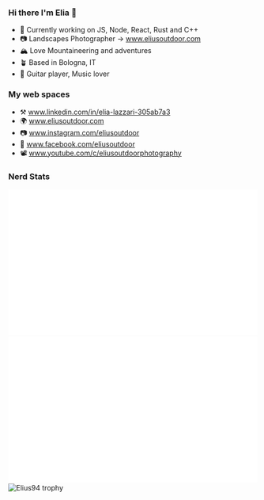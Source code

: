 ### Hi there I'm Elia 👋

- 🔭 Currently working on JS, Node, React, Rust and C++
- 📷 Landscapes Photographer -> www.eliusoutdoor.com
- 🏔️ Love Mountaineering and adventures
- 🪴 Based in Bologna, IT
- 🎸 Guitar player, Music lover

### My web spaces

 - ⚒️ www.linkedin.com/in/elia-lazzari-305ab7a3
 - 🌍 www.eliusoutdoor.com
 - 📷 www.instagram.com/eliusoutdoor
 - 📒 www.facebook.com/eliusoutdoor
 - 📽️ www.youtube.com/c/eliusoutdoorphotography

### Nerd Stats

![](https://raw.githubusercontent.com/elius94/github-stats/master/generated/overview.svg#gh-dark-mode-only)
![](https://raw.githubusercontent.com/elius94/github-stats/master/generated/languages.svg#gh-dark-mode-only)
![Elius94 trophy](https://github-profile-trophy.vercel.app/?username=Elius94&column=7&row=1&margin-w=10&theme=darkhub&no-frame=true)
